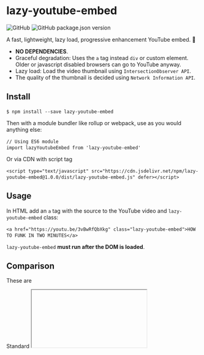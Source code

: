 # lazy-youtube-embed
![GitHub](https://img.shields.io/github/license/logico/lazy-youtube-embed?style=for-the-badge) ![GitHub package.json version](https://img.shields.io/github/package-json/v/logico/lazy-youtube-embed?style=for-the-badge)

A fast, lightweight, lazy load, progressive enhancement YouTube embed. 🤯

- **NO DEPENDENCIES**.
- Graceful degradation: Uses the `a` tag instead `div` or custom element. Older or javascript disabled browsers can go to YouTube anyway.
- Lazy load: Load the video thumbnail using `IntersectionObserver API`.
- The quality of the thumbnail is decided using `Network Information API`.

## Install

```
$ npm install --save lazy-youtube-embed
```

Then with a module bundler like rollup or webpack, use as you would anything else:

```
// Using ES6 module
import lazyYoutubeEmbed from 'lazy-youtube-embed'
```

Or via CDN with script tag

```
<script type="text/javascript" src="https://cdn.jsdelivr.net/npm/lazy-youtube-embed@1.0.0/dist/lazy-youtube-embed.js" defer></script>
```

## Usage

In HTML add an `a` tag with the source to the YouTube video and `lazy-youtube-embed` class:

```
<a href="https://youtu.be/3vBwRfQbXkg" class="lazy-youtube-embed">HOW TO FUNK IN TWO MINUTES</a>
```

`lazy-youtube-embed` **must run after the DOM is loaded**.


## Comparison

These are 


Standard <iframe> YouTube embed.
[TEST IFRAME](https://lab.logico.ar/lazy-youtube-embed/iframe/)

![iframe](comp/iframe/iframe.png)


Using `srcdoc` technique [css-tricks](https://css-tricks.com/lazy-load-embedded-youtube-videos/).
[TEST SRCDOC](https://lab.logico.ar/lazy-youtube-embed/srcdoc/)

![iframe](comp/srcdoc/srcdoc.png)


Using `Lite YouTube Embed` [repo](https://github.com/paulirish/lite-youtube-embed).
[TEST LITE-YOUTUBE-EMBED](https://lab.logico.ar/lazy-youtube-embed/lite-youtube-embed/)

![lite-youtube-embed](comp/lite-youtube-embed/lite-youtube-embed.png)


Using `Lazy YouTube Embed`.
[TEST LAZY-YOUTUBE-EMBED](https://lab.logico.ar/lazy-youtube-embed/lazy-youtube-embed/)

![lite-youtube-embed](comp/lazy-youtube-embed/lazy-youtube-embed.png)